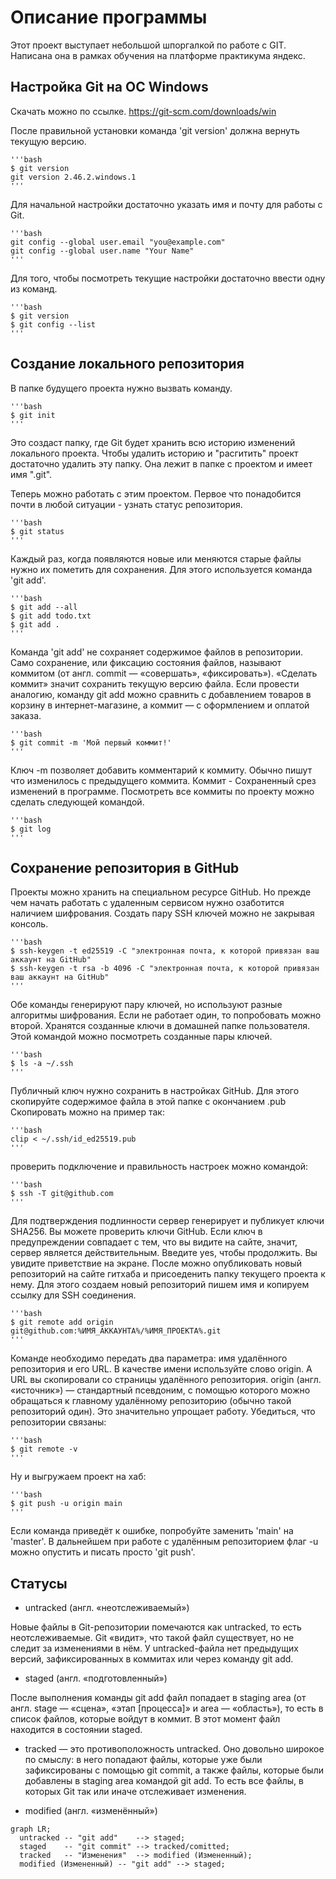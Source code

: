 # Описание программы


Этот проект выступает небольшой шпоргалкой по работе с GIT. Написана она в рамках обучения на платформе практикума яндекс.


## Настройка Git на ОС Windows


Скачать можно по ссылке.
https://git-scm.com/downloads/win

После правильной установки команда 'git version' должна вернуть текущую версию.

    '''bash
    $ git version
    git version 2.46.2.windows.1
    '''

Для начальной настройки достаточно указать имя и почту для работы с Git.

    '''bash
    git config --global user.email "you@example.com"
    git config --global user.name "Your Name"
    '''

Для того, чтобы посмотреть текущие настройки достаточно ввести одну из команд.

    '''bash
    $ git version 
    $ git config --list 
    '''

## Cоздание локального репозитория 

В папке будущего проекта нужно вызвать команду.

    '''bash
    $ git init
    '''

Это создаст папку, где Git будет хранить всю историю изменений локального проекта. Чтобы удалить историю и "расгитить" проект достаточно удалить эту папку. Она лежит в папке с проектом и имеет имя ".git".

Теперь можно работать с этим проектом. Первое что понадобится почти в любой ситуации - узнать статус репозитория.

    '''bash
    $ git status 
    '''

Каждый раз, когда появляются новые или меняются старые файлы нужно их пометить для сохранения. Для этого используется команда 'git add'. 

    '''bash
    $ git add --all 
    $ git add todo.txt
    $ git add .
    '''

Команда 'git add' не сохраняет содержимое файлов в репозитории. Само сохранение, или фиксацию состояния файлов, называют коммитом (от англ. commit — «совершать», «фиксировать»). «Сделать коммит» значит сохранить текущую версию файла.
Если провести аналогию, команду git add можно сравнить с добавлением товаров в корзину в интернет-магазине, а коммит — с оформлением и оплатой заказа.

    '''bash
    $ git commit -m 'Мой первый коммит!' 
    '''

Ключ -m позволяет добавить комментарий к коммиту. Обычно пишут что изменилось с предыдущего коммита. Коммит - Сохраненный срез изменений в программе.
Посмотреть все коммиты по проекту можно сделать следующей командой.

    '''bash
    $ git log
    '''

## Сохранение репозитория в GitHub


Проекты можно хранить на специальном ресурсе GitHub. Но прежде чем начать работать с удаленным сервисом нужно озаботится наличием шифрования.
Создать пару SSH ключей можно не закрывая консоль.

    '''bash
    $ ssh-keygen -t ed25519 -C "электронная почта, к которой привязан ваш аккаунт на GitHub"
    $ ssh-keygen -t rsa -b 4096 -C "электронная почта, к которой привязан ваш аккаунт на GitHub"
    '''
Обе команды генерируют пару ключей, но используют разные алгоритмы шифрования. Если не работает один, то попробовать можно второй. Хранятся созданные ключи в домашней папке пользователя. Этой командой можно посмотреть созданные пары ключей.

    '''bash
    $ ls -a ~/.ssh
    '''

Публичный ключ нужно сохранить в настройках GitHub. Для этого скопируйте содержимое файла в этой папке с окончанием .pub
Скопировать можно на пример так:

    '''bash
    clip < ~/.ssh/id_ed25519.pub
    '''
    
проверить подключение и правильность настроек можно командой:

    '''bash
    $ ssh -T git@github.com
    '''

Для подтверждения подлинности сервер генерирует и публикует ключи SHA256. Вы можете проверить ключи GitHub. Если ключ в предупреждении совпадает с тем, что вы видите на сайте, значит, сервер является действительным. Введите yes, чтобы продолжить. Вы увидите приветствие на экране. После можно опубликовать новый репозиторий на сайте гитхаба и присоеденить папку текущего проекта к нему. Для этого создаем новый репозиторий пишем имя и копируем ссылку для SSH соединения.

    '''bash
    $ git remote add origin git@github.com:%ИМЯ_АККАУНТА%/%ИМЯ_ПРОЕКТА%.git
    '''

Команде необходимо передать два параметра: имя удалённого репозитория и его URL. В качестве имени используйте слово origin. А URL вы скопировали со страницы удалённого репозитория.
origin (англ. «источник») — стандартный псевдоним, с помощью которого можно обращаться к главному удалённому репозиторию (обычно такой репозиторий один). Это значительно упрощает работу.
Убедиться, что репозитории связаны:

    '''bash
    $ git remote -v
    '''
    
Ну и выгружаем проект на хаб:

    '''bash
    $ git push -u origin main
    '''
    
Если команда приведёт к ошибке, попробуйте заменить 'main' на 'master'.
В дальнейшем при работе с удалённым репозиторием флаг -u можно опустить и писать просто 'git push'.

## Статусы

* untracked (англ. «неотслеживаемый»)

Новые файлы в Git-репозитории помечаются как untracked, то есть неотслеживаемые. Git «видит», что такой файл существует, 
но не следит за изменениями в нём. У untracked-файла нет предыдущих версий, зафиксированных в коммитах или через команду 
git add.

* staged (англ. «подготовленный»)

После выполнения команды git add файл попадает в staging area (от англ. stage — «сцена», «этап [процесса]» и area — 
«область»), то есть в список файлов, которые войдут в коммит. В этот момент файл находится в состоянии staged.

* tracked — это противоположность untracked. Оно довольно широкое по смыслу: в него попадают файлы, которые уже были зафиксированы с помощью git commit, а также файлы, которые были добавлены в staging area командой git add. То есть все файлы, в которых Git так или иначе отслеживает изменения.


* modified (англ. «изменённый»)



```mermaid
graph LR;
  untracked -- "git add"    --> staged;
  staged    -- "git commit" --> tracked/comitted;
  tracked   -- "Изменения"  --> modified (Измененный);
  modified (Измененный) -- "git add" --> staged;
``` 

